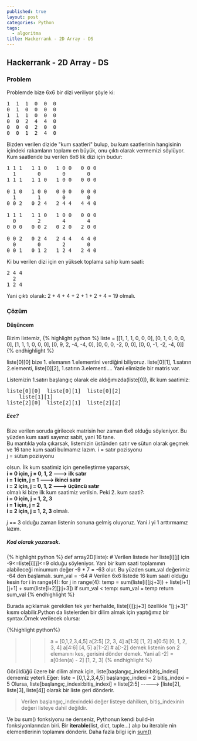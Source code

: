 ```yaml
---
published: true
layout: post
categories: Python
tags:
  - algoritma
title: Hackerrank - 2D Array - DS
---
```

## Hackerrank - 2D Array - DS

### Problem
Problemde bize 6x6 bir dizi veriliyor şöyle ki:
<pre>
1  1  1  0  0  0    
0  1  0  0  0  0  
1  1  1  0  0  0  
0  0  2  4  4  0  
0  0  0  2  0  0  
0  0  1  2  4  0
</pre>

Bizden verilen dizide "kum saatleri" bulup, bu kum saatlerinin hangisinin içindeki rakamların toplamı en büyük, onu çıktı olarak vermemizi söylüyor. Kum saatleride bu verilen 6x6 lık dizi için budur:
<pre>
1 1 1   1 1 0   1 0 0   0 0 0
  1       0       0       0
1 1 1   1 1 0   1 0 0   0 0 0

0 1 0   1 0 0   0 0 0   0 0 0
  1       1       0       0
0 0 2   0 2 4   2 4 4   4 4 0

1 1 1   1 1 0   1 0 0   0 0 0
  0       2       4       4
0 0 0   0 0 2   0 2 0   2 0 0

0 0 2   0 2 4   2 4 4   4 4 0
  0       0       2       0
0 0 1   0 1 2   1 2 4   2 4 0
</pre>
Ki bu verilen dizi için en yüksek toplama sahip kum saati:

<pre>
2 4 4
  2
1 2 4
</pre>

Yani çıktı olarak: 2 + 4 + 4 + 2 + 1 + 2 + 4 = 19 olmalı.

### Çözüm

#### Düşüncem

Bizim listemiz, 
{% highlight python %}
liste = [[1, 1, 1, 0, 0, 0], [0, 1, 0, 0, 0, 0], [1, 1, 1, 0, 0, 0], [0, 9, 2, -4, -4, 0], [0, 0, 0, -2, 0, 0], [0, 0, -1, -2, -4, 0]]
{% endhighlight %}

liste[0][0] bize 1. elemanın 1.elementini verdiğini biliyoruz. liste[0][1], 1.satırın 2.elementi, liste[0][2], 1.satırın 3.elementi.... Yani elimizde bir matris var.

Listemizin 1.satırı başlangıç olarak ele aldığımızda(liste[0]), ilk kum saatimiz:
<pre>
liste[0][0]  liste[0][1]  liste[0][2]
    liste[1][1]  
liste[2][0]  liste[2][1]  liste[2][2]  
</pre>

##### Eee?

Bize verilen soruda girilecek matrisin her zaman 6x6 olduğu söyleniyor. Bu yüzden kum saati sayımız sabit, yani 16 tane.  
Bu mantıkla yola çıkarsak, listemizin üstünden satır ve sütun olarak geçmek ve 16 tane kum saati bulmamız lazım.
i = satır pozisyonu  
j = sütun pozisyonu  

olsun. İlk kum saatimiz için genelleştirme yaparsak,  
**i = 0 için, j = 0, 1, 2 ---> ilk satır  
i = 1 için, j =    1	---> ikinci satır  
i = 2 için, j = 0, 1, 2 ---> üçüncü satır**  
olmalı ki bize ilk kum saatimiz verilsin. Peki 2. kum saati?:  
**i = 0 için, j = 1, 2, 3  
i = 1 için, j =    2  
i = 2 için, j = 1, 2, 3**
olmalı.

_j_ == 3 olduğu zaman listenin sonuna gelmiş oluyoruz. Yani _i_ yi 1 arttırmamız lazım.  

##### Kod olarak yazarsak.

{% highlight python %}
def array2D(liste):
	# Verilen listede her liste[i][j] için -9<=liste[i][j]<=9 olduğu söyleniyor. Yani bir kum saati toplamının alabileceği minumum değer -9 * 7 = -63 olur. Bu yüzden sum_val değerimiz -64 den başlamalı.
    sum_val = -64
    # Verilen 6x6 listede 16 kum saati olduğu kesin
    for i in range(4):
        for j in range(4):
            temp = sum(liste[i][j:j+3]) + liste[i+1][j+1] + sum(liste[i+2][j:j+3])
            if sum_val < temp:
                sum_val = temp
    return sum_val
{% endhighlight %}

Burada açıklamak gerekilen tek yer herhalde, liste[i][j:j+3] özellikle "[j:j+3]" kısmı olabilir.Python da listelerden bir dilim almak için yaptığımız bir syntax.Örnek verilecek olursa:

{%highlight python%}
>>> a = [0,1,2,3,4,5]
>>> a[2:5]
[2, 3, 4]
>>> a[1:3]
[1, 2]
>>> a[0:5]
[0, 1, 2, 3, 4]
>>> a[4:6]
[4, 5]
>>> a[1:-2] # a[:-2] demek listenin son 2 elemanını kes, gerisini dönder demek. Yani a[:-2] = a[0:len(a) - 2]
[1, 2, 3]
{% endhighlight %}

Görüldüğü üzere bir dilim almak için, liste[başlangıç_indexi:bitiş_indexi] dememiz yeterli.Eğer:
liste = [0,1,2,3,4,5]
başlangıç_indexi = 2
bitiş_indexi = 5
Olursa, liste[başlangıç_indexi:bitiş_indexi] = liste[2:5] -----> [liste[2], liste[3], liste[4]] olarak bir liste geri dönderir. 
> Verilen başlangıç_indexindeki değer listeye dahilken, bitiş_indexinin değeri listeye dahil değildir.

Ve bu sum() fonksiyonu ne derseniz, Pythonun kendi build-in fonksiyonlarından biri. Bir **iterable**(list, dict, tuple...) alıp bu iterable nin elementlerinin toplamını dönderir. Daha fazla bilgi için [sum()](https://www.programiz.com/python-programming/methods/built-in/sum)
